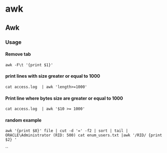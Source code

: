 # awk

## Awk

### Usage

#### Remove tab

```text
awk -F\t '{print $1}'
```

#### print lines with size greater or equal to 1000

```text
cat access.log  | awk 'length>=1000' 
```

#### Print line where bytes size are greater or equal to 1000

```text
cat access.log  | awk '$10 >= 1000' 
```

#### random example

```text
awk '{print $8}' file | cut -d '=' -f2 | sort | tail | ORACLE\Administrator (RID: 500) cat enum_users.txt |awk '/RID/ {print $2} '  
```

\`\`

